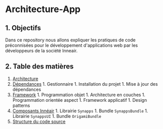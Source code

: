 # Architecture-App

## 1. Objectifs
Dans ce repository nous allons expliquer les pratiques de code préconnisées pour le développement d'applications web
par les développeurs de la société Inneair.

## 2. Table des matières
1. [Architecture][architecture]
  1. [Dépendances][architecture-dependencies]
    1. Gestionnaire
    1. Installation du projet
    1. Mise à jour des dépendances
  1. [Framework][architecture-fwk]
    1. Programmation objet
    1. Architecture en couches
    1. Programmation orientée aspect
    1. Framework applicatif
    1. Design patterns
  1. [Composants Innéair][architecture-components]
    1. Librairie `Synapps`
    1. Bundle `SynappsBundle`
    1. Librairie `SynappsUI`
    1. Bundle `OrigamiBundle`
  1. [Structure du code source][architecture-codelayout]

[architecture]: <architecture/readme.md> (Architecture)
[architecture-codelayout]: <architecture/readme.md#code-layout> (Structure du code source)
[architecture-components]: <architecture/readme.md#components> (Composants Innéair)
[architecture-dependencies]: <architecture/readme.md#dependencies> (Dépendances)
[architecture-fwk]: <architecture/readme.md#fwk> (Framework)
